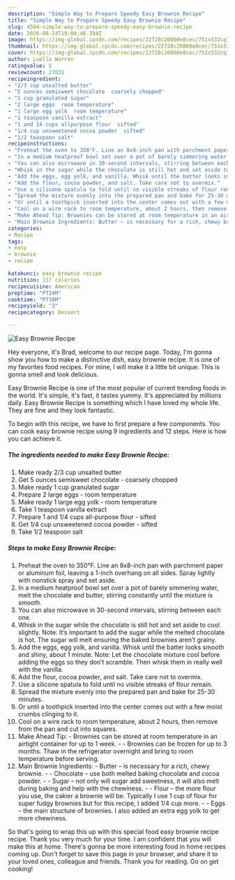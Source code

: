 ```yaml
---
description: "Simple Way to Prepare Speedy Easy Brownie Recipe"
title: "Simple Way to Prepare Speedy Easy Brownie Recipe"
slug: 4504-simple-way-to-prepare-speedy-easy-brownie-recipe
date: 2020-08-24T19:04:48.394Z
image: https://img-global.cpcdn.com/recipes/22728c26060e8cec/751x532cq70/easy-brownie-recipe-recipe-main-photo.jpg
thumbnail: https://img-global.cpcdn.com/recipes/22728c26060e8cec/751x532cq70/easy-brownie-recipe-recipe-main-photo.jpg
cover: https://img-global.cpcdn.com/recipes/22728c26060e8cec/751x532cq70/easy-brownie-recipe-recipe-main-photo.jpg
author: Luella Warren
ratingvalue: 5
reviewcount: 27631
recipeingredient:
- "2/3 cup unsalted butter"
- "5 ounces semisweet chocolate  coarsely chopped"
- "1 cup granulated sugar"
- "2 large eggs  room temperature"
- "1 large egg yolk  room temperature"
- "1 teaspoon vanilla extract"
- "1 and 14 cups allpurpose flour  sifted"
- "1/4 cup unsweetened cocoa powder  sifted"
- "1/2 teaspoon salt"
recipeinstructions:
- "Preheat the oven to 350°F. Line an 8x8-inch pan with parchment paper or aluminum foil, leaving a 1-inch overhang on all sides. Spray lightly with nonstick spray and set aside."
- "In a medium heatproof bowl set over a pot of barely simmering water, melt the chocolate and butter, stirring constantly until the mixture is smooth."
- "You can also microwave in 30-second intervals, stirring between each one."
- "Whisk in the sugar while the chocolate is still hot and set aside to cool slightly. Note: It’s important to add the sugar while the melted chocolate is hot. The sugar will melt ensuring the baked brownies aren’t grainy."
- "Add the eggs, egg yolk, and vanilla. Whisk until the batter looks smooth and shiny, about 1 minute. Note: Let the chocolate mixture cool before adding the eggs so they don’t scramble. Then whisk them in really well with the vanilla."
- "Add the flour, cocoa powder, and salt. Take care not to overmix."
- "Use a silicone spatula to fold until no visible streaks of flour remain."
- "Spread the mixture evenly into the prepared pan and bake for 25-30 minutes."
- "Or until a toothpick inserted into the center comes out with a few moist crumbs clinging to it."
- "Cool on a wire rack to room temperature, about 2 hours, then remove from the pan and cut into squares."
- "Make Ahead Tip: Brownies can be stored at room temperature in an airtight container for up to 1 week.  Brownies can be frozen for up to 3 months. Thaw in the refrigerator overnight and bring to room temperature before serving."
- "Main Brownie Ingredients: Butter – is necessary for a rich, chewy brownie.  Chocolate – use both melted baking chocolate and cocoa powder.  Sugar – not only will sugar add sweetness, it will also melt during baking and help with the chewiness.  Flour – the more flour you use, the cakier a brownie will be. Typically I use 1 cup of flour for super fudgy brownies but for this recipe, I added 1/4 cup more.  Eggs – the main structure of brownies. I also added an extra egg yolk to get more chewiness."
categories:
- Recipe
tags:
- easy
- brownie
- recipe

katakunci: easy brownie recipe 
nutrition: 117 calories
recipecuisine: American
preptime: "PT24M"
cooktime: "PT38M"
recipeyield: "3"
recipecategory: Dessert

---
```



![Easy Brownie Recipe](https://img-global.cpcdn.com/recipes/22728c26060e8cec/751x532cq70/easy-brownie-recipe-recipe-main-photo.jpg)

Hey everyone, it's Brad, welcome to our recipe page. Today, I'm gonna show you how to make a distinctive dish, easy brownie recipe. It is one of my favorites food recipes. For mine, I will make it a little bit unique. This is gonna smell and look delicious.



Easy Brownie Recipe is one of the most popular of current trending foods in the world. It's simple, it's fast, it tastes yummy. It's appreciated by millions daily. Easy Brownie Recipe is something which I have loved my whole life. They are fine and they look fantastic.


To begin with this recipe, we have to first prepare a few components. You can cook easy brownie recipe using 9 ingredients and 12 steps. Here is how you can achieve it.

<!--inarticleads1-->

##### The ingredients needed to make Easy Brownie Recipe:

1. Make ready 2/3 cup unsalted butter
1. Get 5 ounces semisweet chocolate - coarsely chopped
1. Make ready 1 cup granulated sugar
1. Prepare 2 large eggs - room temperature
1. Make ready 1 large egg yolk - room temperature
1. Take 1 teaspoon vanilla extract
1. Prepare 1 and 1/4 cups all-purpose flour - sifted
1. Get 1/4 cup unsweetened cocoa powder - sifted
1. Take 1/2 teaspoon salt




<!--inarticleads2-->

##### Steps to make Easy Brownie Recipe:

1. Preheat the oven to 350°F. Line an 8x8-inch pan with parchment paper or aluminum foil, leaving a 1-inch overhang on all sides. Spray lightly with nonstick spray and set aside.
1. In a medium heatproof bowl set over a pot of barely simmering water, melt the chocolate and butter, stirring constantly until the mixture is smooth.
1. You can also microwave in 30-second intervals, stirring between each one.
1. Whisk in the sugar while the chocolate is still hot and set aside to cool slightly. Note: It’s important to add the sugar while the melted chocolate is hot. The sugar will melt ensuring the baked brownies aren’t grainy.
1. Add the eggs, egg yolk, and vanilla. Whisk until the batter looks smooth and shiny, about 1 minute. Note: Let the chocolate mixture cool before adding the eggs so they don’t scramble. Then whisk them in really well with the vanilla.
1. Add the flour, cocoa powder, and salt. Take care not to overmix.
1. Use a silicone spatula to fold until no visible streaks of flour remain.
1. Spread the mixture evenly into the prepared pan and bake for 25-30 minutes.
1. Or until a toothpick inserted into the center comes out with a few moist crumbs clinging to it.
1. Cool on a wire rack to room temperature, about 2 hours, then remove from the pan and cut into squares.
1. Make Ahead Tip: - Brownies can be stored at room temperature in an airtight container for up to 1 week. -  - Brownies can be frozen for up to 3 months. Thaw in the refrigerator overnight and bring to room temperature before serving.
1. Main Brownie Ingredients: - Butter – is necessary for a rich, chewy brownie. -  - Chocolate – use both melted baking chocolate and cocoa powder. -  - Sugar – not only will sugar add sweetness, it will also melt during baking and help with the chewiness. -  - Flour – the more flour you use, the cakier a brownie will be. Typically I use 1 cup of flour for super fudgy brownies but for this recipe, I added 1/4 cup more. -  - Eggs – the main structure of brownies. I also added an extra egg yolk to get more chewiness.




So that's going to wrap this up with this special food easy brownie recipe recipe. Thank you very much for your time. I am confident that you will make this at home. There's gonna be more interesting food in home recipes coming up. Don't forget to save this page in your browser, and share it to your loved ones, colleague and friends. Thank you for reading. Go on get cooking!
